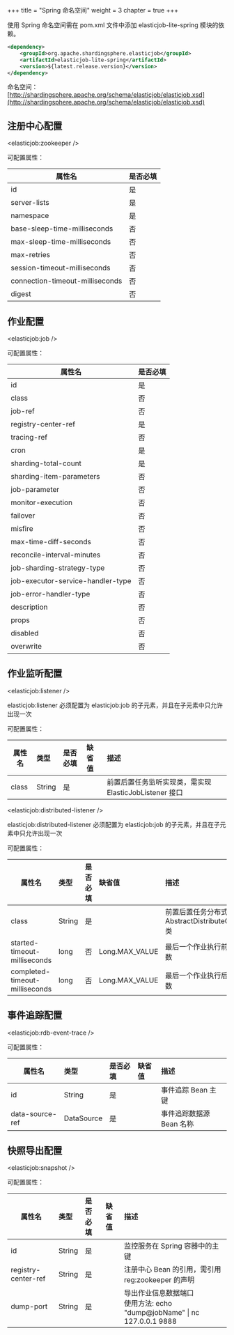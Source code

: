 +++
title = "Spring 命名空间"
weight = 3
chapter = true
+++

使用 Spring 命名空间需在 pom.xml 文件中添加 elasticjob-lite-spring 模块的依赖。

```xml
<dependency>
    <groupId>org.apache.shardingsphere.elasticjob</groupId>
    <artifactId>elasticjob-lite-spring</artifactId>
    <version>${latest.release.version}</version>
</dependency>
```

命名空间：[http://shardingsphere.apache.org/schema/elasticjob/elasticjob.xsd](http://shardingsphere.apache.org/schema/elasticjob/elasticjob.xsd)

## 注册中心配置

\<elasticjob:zookeeper />

可配置属性：

| 属性名                           | 是否必填 |
| ------------------------------- |:------- |
| id                              | 是      |
| server-lists                    | 是      |
| namespace                       | 是      |
| base-sleep-time-milliseconds    | 否      |
| max-sleep-time-milliseconds     | 否      |
| max-retries                     | 否      |
| session-timeout-milliseconds    | 否      |
| connection-timeout-milliseconds | 否      |
| digest                          | 否      |

## 作业配置

\<elasticjob:job />

可配置属性：

| 属性名                             | 是否必填  |
| --------------------------------- |:-------- |
| id                                | 是       |
| class                             | 否       |
| job-ref                           | 否       |
| registry-center-ref               | 是       |
| tracing-ref                       | 否       |
| cron                              | 是       |
| sharding-total-count              | 是       |
| sharding-item-parameters          | 否       |
| job-parameter                     | 否       |
| monitor-execution                 | 否       |
| failover                          | 否       |
| misfire                           | 否       |
| max-time-diff-seconds             | 否       |
| reconcile-interval-minutes        | 否       |
| job-sharding-strategy-type        | 否       |
| job-executor-service-handler-type | 否       |
| job-error-handler-type            | 否       |
| description                       | 否       |
| props                             | 否       |
| disabled                          | 否       |
| overwrite                         | 否       |

## 作业监听配置

\<elasticjob:listener />

elasticjob:listener 必须配置为 elasticjob:job 的子元素，并且在子元素中只允许出现一次

可配置属性：

| 属性名  | 类型   | 是否必填 | 缺省值 | 描述                                               |
| ------ |:------ |:------- |:----- |:-------------------------------------------------- |
| class  | String | 是      |       | 前置后置任务监听实现类，需实现 ElasticJobListener 接口 |

\<elasticjob:distributed-listener />

elasticjob:distributed-listener 必须配置为 elasticjob:job 的子元素，并且在子元素中只允许出现一次

可配置属性：

| 属性名                          | 类型   | 是否必填 | 缺省值          | 描述                                                                        |
| ------------------------------ |:------ |:------- |:-------------- |:--------------------------------------------------------------------------- |
| class                          | String | 是      |                | 前置后置任务分布式监听实现类，需继承 AbstractDistributeOnceElasticJobListener 类 |
| started-timeout-milliseconds   | long   | 否      | Long.MAX_VALUE | 最后一个作业执行前的执行方法的超时毫秒数                                         |
| completed-timeout-milliseconds | long   | 否      | Long.MAX_VALUE | 最后一个作业执行后的执行方法的超时毫秒数                                         |

## 事件追踪配置

\<elasticjob:rdb-event-trace />

可配置属性：

| 属性名           | 类型       | 是否必填 | 缺省值 | 描述                  |
| --------------- |:---------- |:------- |:----- |:--------------------- |
| id              | String     | 是      |       | 事件追踪 Bean 主键      |
| data-source-ref | DataSource | 是      |       | 事件追踪数据源 Bean 名称 |

## 快照导出配置

\<elasticjob:snapshot />

可配置属性：

| 属性名               | 类型   | 是否必填 | 缺省值 | 描述                                                                     |
| ------------------- |:------ |:------ |:------ |:------------------------------------------------------------------------ |
| id                  | String | 是     |        | 监控服务在 Spring 容器中的主键                                              |
| registry-center-ref | String | 是     |        | 注册中心 Bean 的引用，需引用 reg:zookeeper 的声明                            |
| dump-port           | String | 是     |        | 导出作业信息数据端口<br />使用方法: echo "dump@jobName" \| nc 127.0.0.1 9888 |
